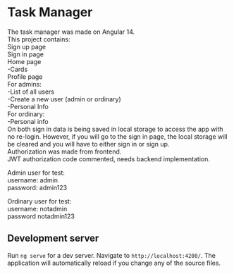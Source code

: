 # Task Manager

The task manager was made on Angular 14.  
This project contains:  
Sign up page  
Sign in page  
Home page  
    -Cards  
Profile page  
    For admins:  
    -List of all users  
    -Create a new user (admin or ordinary)  
    -Personal Info  
    For ordinary:  
    -Personal info  
On both sign in data is being saved in local storage to access the app with no re-login. However, if you will go to the sign in page, the local storage will be cleared and you will have to either sign in or sign up.  
Authorization was made from frontend.  
JWT authorization code commented, needs backend implementation.  
  
Admin user for test:  
username: admin  
password: admin123  
  
Ordinary user for test:  
username: notadmin  
password notadmin123  
  
## Development server

Run `ng serve` for a dev server. Navigate to `http://localhost:4200/`. The application will automatically reload if you change any of the source files.
